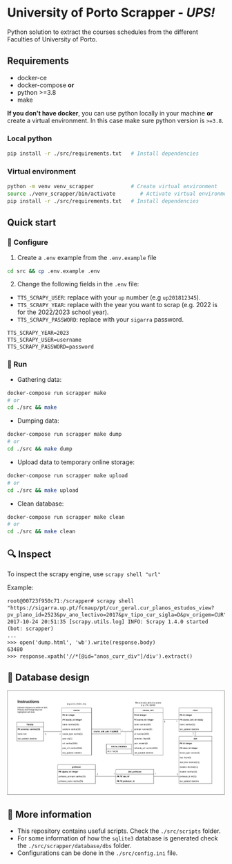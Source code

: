 # University of Porto Scrapper - *UPS!*

Python solution to extract the courses schedules from the different Faculties of University of Porto.

## Requirements

- docker-ce
- docker-compose
**or**
- python >=3.8
- make

**If you don't have docker**, you can use python locally in your machine **or** create a virtual environment. In this case make sure python version is `>=3.8`.

### Local python

```bash
pip install -r ./src/requirements.txt   # Install dependencies
```

### Virtual environment

```bash
python -m venv venv_scrapper            # Create virtual environment
source ./venv_scrapper/bin/activate        # Activate virtual environment
pip install -r ./src/requirements.txt   # Install dependencies
```

## Quick start

### :wrench: Configure

1. Create a `.env` example from the `.env.example` file

```bash
cd src && cp .env.example .env
```

2. Change the following fields in the `.env` file:

- `TTS_SCRAPY_USER`: replace with your `up` number (e.g `up201812345`).
- `TTS_SCRAPY_YEAR`: replace with the year you want to scrap (e.g. 2022 is for the 2022/2023 school year).
- `TTS_SCRAPY_PASSWORD`: replace with your `sigarra` password.

```env
TTS_SCRAPY_YEAR=2023
TTS_SCRAPY_USER=username
TTS_SCRAPY_PASSWORD=password
```

### :dash: Run

- Gathering data:

```bash
docker-compose run scrapper make
# or 
cd ./src && make
```

- Dumping data:

```bash
docker-compose run scrapper make dump
# or 
cd ./src && make dump
```

- Upload data to temporary online storage:

```bash
docker-compose run scrapper make upload
# or 
cd ./src && make upload
```

- Clean database:

```bash
docker-compose run scrapper make clean
# or
cd ./src && make clean
```

## :mag: Inspect

To inspect the scrapy engine, use `scrapy shell "url"`

Example:

```
root@00723f950c71:/scrapper# scrapy shell "https://sigarra.up.pt/fcnaup/pt/cur_geral.cur_planos_estudos_view?pv_plano_id=2523&pv_ano_lectivo=2017&pv_tipo_cur_sigla=D&pv_origem=CUR"
2017-10-24 20:51:35 [scrapy.utils.log] INFO: Scrapy 1.4.0 started (bot: scrapper)
...
>>> open('dump.html', 'wb').write(response.body)
63480
>>> response.xpath('//*[@id="anos_curr_div"]/div').extract()
```

## :triangular_ruler: Database design

![Image](./docs/schema.3.0.png)

## :page_with_curl: More information

- This repository contains useful scripts. Check the  `./src/scripts` folder.
- For some information of how the `sqlite3` database is generated check the `./src/scrapper/database/dbs` folder.
- Configurations can be done in the `./src/config.ini` file.
